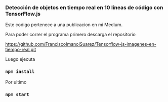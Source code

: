 ### Detección de objetos en tiempo real en 10 líneas de código con TensorFlow.js
Este codigo pertenece a una publicacion en mi Medium.

Para poder correr el programa primero descarga el repositorio

https://github.com/FranciscoImanolSuarez/Tensorflow-js-imagenes-en-tiempo-real.git

Luego ejecuta 
### `npm install`
Por ultimo 
### `npm start`
